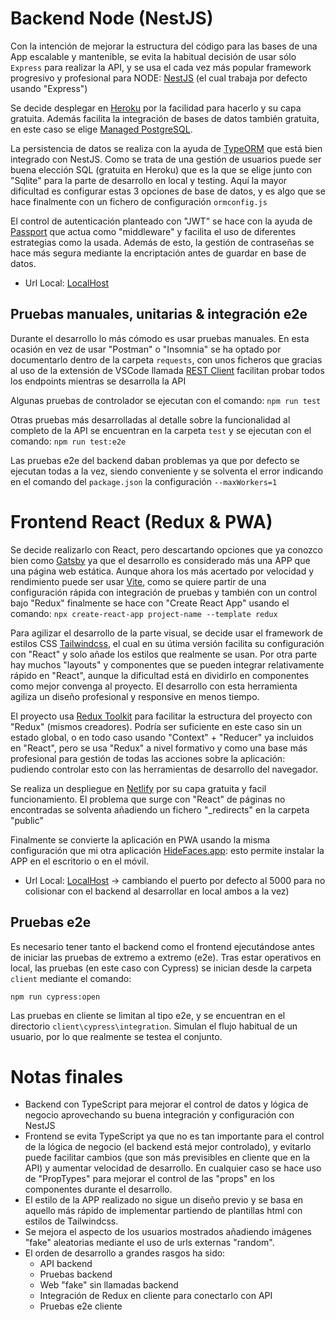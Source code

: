 # Backend Node (NestJS)

Con la intención de mejorar la estructura del código para las bases de una App escalable y mantenible, se evita la habitual decisión de usar sólo `Express` para realizar la API, y se usa el cada vez más popular framework progresivo y profesional para NODE: [NestJS](https://nestjs.com/) (el cual trabaja por defecto usando "Express")

Se decide desplegar en [Heroku](https://dashboard.heroku.com/login) por la facilidad para hacerlo y su capa gratuita. Además facilita la integración de bases de datos también gratuita, en este caso se elige [Managed PostgreSQL](https://www.heroku.com/postgres).

La persistencia de datos se realiza con la ayuda de [TypeORM](https://typeorm.io/) que está bien integrado con NestJS. Como se trata de una gestión de usuarios puede ser buena elección SQL (gratuita en Heroku) que es la que se elige junto con "Sqlite" para la parte de desarrollo en local y testing. Aquí la mayor dificultad es configurar estas 3 opciones de base de datos, y es algo que se hace finalmente con un fichero de configuración `ormconfig.js`

El control de autenticación planteado con "JWT" se hace con la ayuda de [Passport](https://www.passportjs.org/) que actua como "middleware" y facilita el uso de diferentes estrategias como la usada. Además de esto, la gestión de contraseñas se hace más segura mediante la encriptación antes de guardar en base de datos.

- Url Local: [LocalHost](http://localhost:3000/)

## Pruebas manuales, unitarias & integración e2e

Durante el desarrollo lo más cómodo es usar pruebas manuales. En esta ocasión en vez de usar "Postman" o "Insomnia" se ha optado por documentarlo dentro de la carpeta `requests`, con unos ficheros que gracias al uso de la extensión de VSCode llamada [REST Client](https://marketplace.visualstudio.com/items?itemName=humao.rest-client) facilitan probar todos los endpoints mientras se desarrolla la API

Algunas pruebas de controlador se ejecutan con el comando:
`npm run test`

Otras pruebas más desarrolladas al detalle sobre la funcionalidad al completo de la API se encuentran en la carpeta `test` y se ejecutan con el comando:
`npm run test:e2e`

Las pruebas e2e del backend daban problemas ya que por defecto se ejecutan todas a la vez, siendo conveniente y se solventa el error indicando en el comando del `package.json` la configuración `--maxWorkers=1`

# Frontend React (Redux & PWA)

Se decide realizarlo con React, pero descartando opciones que ya conozco bien como [Gatsby](https://www.gatsbyjs.com/) ya que el desarrollo es considerado más una APP que una página web estática. Aunque ahora los más acertado por velocidad y rendimiento puede ser usar [Vite](https://vitejs.dev/), como se quiere partir de una configuración rápida con integración de pruebas y también con un control bajo "Redux" finalmente se hace con "Create React App" usando el comando:
`npx create-react-app project-name --template redux`

Para agilizar el desarrollo de la parte visual, se decide usar el framework de estilos CSS [Tailwindcss](https://tailwindcss.com/), el cual en su útima versión facilita su configuración con "React" y solo añade los estilos que realmente se usan. Por otra parte hay muchos "layouts" y componentes que se pueden integrar relativamente rápido en "React", aunque la dificultad está en dividirlo en componentes como mejor convenga al proyecto. El desarrollo con esta herramienta agiliza un diseño profesional y responsive en menos tiempo.

El proyecto usa [Redux Toolkit](https://redux-toolkit.js.org/) para facilitar la estructura del proyecto con "Redux" (mismos creadores). Podría ser suficiente en este caso sin un estado global, o en todo caso usando "Context" + "Reducer" ya incluidos en "React", pero se usa "Redux" a nivel formativo y como una base más profesional para gestión de todas las acciones sobre la aplicación: pudiendo controlar esto con las herramientas de desarrollo del navegador.

Se realiza un despliegue en [Netlify](https://www.netlify.com/) por su capa gratuita y facil funcionamiento. El problema que surge con "React" de páginas no encontradas se solventa añadiendo un fichero "\_redirects" en la carpeta "public"

Finalmente se convierte la aplicación en PWA usando la misma configuración que mi otra aplicación [HideFaces.app](https://hidefaces.app/): esto permite instalar la APP en el escritorio o en el móvil.

- Url Local: [LocalHost](http://localhost:5000/)
  -> cambiando el puerto por defecto al 5000 para no colisionar con el backend al desarrollar en local ambos a la vez)

## Pruebas e2e

Es necesario tener tanto el backend como el frontend ejecutándose antes de iniciar las pruebas de extremo a extremo (e2e). Tras estar operativos en local, las pruebas (en este caso con Cypress) se inician desde la carpeta `client` mediante el comando:

`npm run cypress:open`

Las pruebas en cliente se limitan al tipo e2e, y se encuentran en el directorio `client\cypress\integration`. Simulan el flujo habitual de un usuario, por lo que realmente se testea el conjunto.

# Notas finales

- Backend con TypeScript para mejorar el control de datos y lógica de negocio aprovechando su buena integración y configuración con NestJS
- Frontend se evita TypeScript ya que no es tan importante para el control de la lógica de negocio (el backend está mejor controlado), y evitarlo puede facilitar cambios (que son más previsibles en cliente que en la API) y aumentar velocidad de desarrollo. En cualquier caso se hace uso de "PropTypes" para mejorar el control de las "props" en los componentes durante el desarrollo.
- El estilo de la APP realizado no sigue un diseño previo y se basa en aquello más rápido de implementar partiendo de plantillas html con estilos de Tailwindcss.
- Se mejora el aspecto de los usuarios mostrados añadiendo imágenes "fake" aleatorias mediante el uso de urls externas "random".
- El orden de desarrollo a grandes rasgos ha sido:
  - API backend
  - Pruebas backend
  - Web "fake" sin llamadas backend
  - Integración de Redux en cliente para conectarlo con API
  - Pruebas e2e cliente
